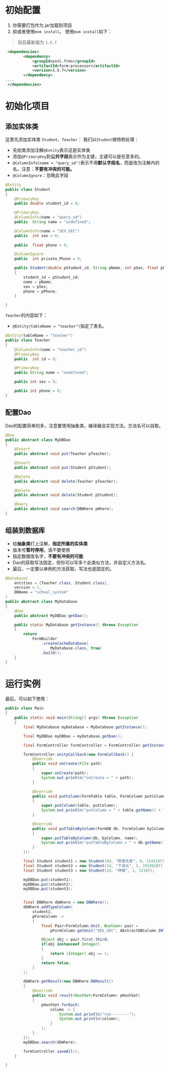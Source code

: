# 初始配置

 1. 你需要打包作为 jar加载到项目
 2. 抑或者使用`mvm install`。
 使用`mvm install`如下：
 > 目前最新版为 `1.5.7`
```xml
 <dependencies>
        <dependency>
            <groupId>psnl.frms</groupId>
            <artifactId>form-processor</artifactId>
            <version>1.5.7</version>
        </dependency>
....
 </dependencies>
```

# 初始化项目
## 添加实体类
这里先添加实体类 `Student`、`Teacher`：
我们以`Student`做特例处理：

 - 先给类添加注解`@Entity`表示这是实体类
 - 添加`@PrimaryKey`到**公共字段**表示作为主键，主键可以是任意多的。
 - `@ColumnInfo(name = "query_sd")`表示不用**默认字段名**，而是改为注解内的名，注意：**不要有冲突的可能。**
 - `@ColumnIgnore`：忽略此字段

```java
@Entity
public class Student
{
	@PrimaryKey
	public double student_id = 0;

	@PrimaryKey
	@ColumnInfo(name = "query_sd")
	public  String name = "undefined";

	@ColumnInfo(name = "SEX_SEC")
	public  int sex = 0;
	
	public  float phone = 0;

	@ColumnIgnore
	public  int private_Phone = 0;

	public Student(double pStudent_id, String pName, int pSex, float pPhone)
	{
		student_id = pStudent_id;
		name = pName;
		sex = pSex;
		phone = pPhone;
	}

}
```
`Teacher`的内容如下：

 - `@Entity(tableName = "teacher")`指定了表名。

```java
@Entity(tableName = "teacher")
public class Teacher
{
	@ColumnInfo(name = "teacher_id")
	@PrimaryKey
	public  int id = 0;

	@PrimaryKey
	public String name = "undefined";

	public int sex = 0;

	public int phone = 0;
}

```

## 配置Dao
Dao的配置简单的多，注意要使用抽象类，编译器会实现方法。方法名可以自取。
```java
@Dao
public abstract class MyDBDao
{
	@Insert
	public abstract void put(Teacher pTeacher);

	@Insert
	public abstract void put(Student pStudent);

	@Delete
	public abstract void delete(Teacher pTeacher);

	@Delete
	public abstract void delete(Student pStudent);

	@Query
	public abstract void search(DBWhere pWhere);
}

```
## 组装到数据库

 - 给**抽象类**打上注解，**指定所属的实体类**
 - 版本号**暂时停用**，请不要使用
 - 指定数据库名字，**不要有冲突的可能**
 - Dao的获取写法固定，但你可以写多个此类似方法，并自定义方法名。
 - 最后，一定要以单例的方法获取，写法也是固定的。

```java
@Database(
	entities = {Teacher.class, Student.class},
	version = 1,
	DBName = "school_system"
)
public abstract class MyDatabase
{
	@Dao
	public abstract MyDBDao getDao();

	public static MyDatabase getInstance() throws Exception
	{
		return
			FormBuilder
				.createCacheDatabase(
					MyDatabase.class, true)
				.build();
	}
}
```
# 运行实例
最后，可以如下使用：

```java
public class Main
{
	public static void main(String[] args) throws Exception
	{
		final MyDatabase myDatabase = MyDatabase.getInstance();

		final MyDBDao myDBDao = myDatabase.getDao();

		final FormController formController = FormController.getInstance();

		formController.unityCallback(new FormCallback() {
			@Override
			public void onCreate(File path)
			{
				super.onCreate(path);
				System.out.println("onCreate = " + path);
			}

			@Override
			public void putColumn(FormTable table, FormColumn putColumn)
			{
				super.putColumn(table, putColumn);
				System.out.println("putColumn = " + table.getName() + ", putColumn = " + putColumn.getTypeHashCode());
			}

			@Override
			public void putTableByColumn(FormDB db, FormColumn byColumn, String name)
			{
				super.putTableByColumn(db, byColumn, name);
				System.out.println("putTableByColumn = " + db.getName());
			}
		});

		final Student student1 = new Student(0d, "野兽先辈", 0, 114514f);
		final Student student2 = new Student(1d, "下泽北", 1, 1919810f);
		final Student student3 = new Student(2d, "林檎", 1, 1210f);

		myDBDao.put(student1);
		myDBDao.put(student2);
		myDBDao.put(student3);


		final DBWhere dbWhere = new DBWhere();
		dbWhere.addTypeColumn(
			student1,
			pFormColumn ->
			{
				final Pair<FormColumn.Unit, Boolean> pair =
					pFormColumn.getUnit("SEX_SEC", AbstractDBColumn.INT);

				Object obj = pair.first.third;
				if(obj instanceof Integer)
				{
					return (Integer) obj == 1;
				}
				return false;
			}
		);

		dbWhere.getResult(new DBWhere.DBResult()
		{
			@Override
			public void result(HashSet<FormColumn> pHashSet)
			{
				pHashSet.forEach(
					column -> {
						System.out.println("res--------");
						System.out.println(column);
					}
				);
			}
		});
		myDBDao.search(dbWhere);

		formController.saveAll();
	}

}

```
